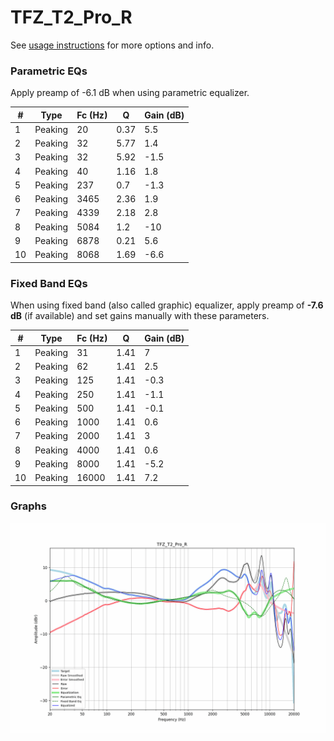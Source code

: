# TFZ_T2_Pro_R
See [usage instructions](https://github.com/jaakkopasanen/AutoEq#usage) for more options and info.

### Parametric EQs
Apply preamp of -6.1 dB when using parametric equalizer.

|   # | Type    |   Fc (Hz) |    Q |   Gain (dB) |
|-----|---------|-----------|------|-------------|
|   1 | Peaking |        20 | 0.37 |         5.5 |
|   2 | Peaking |        32 | 5.77 |         1.4 |
|   3 | Peaking |        32 | 5.92 |        -1.5 |
|   4 | Peaking |        40 | 1.16 |         1.8 |
|   5 | Peaking |       237 | 0.7  |        -1.3 |
|   6 | Peaking |      3465 | 2.36 |         1.9 |
|   7 | Peaking |      4339 | 2.18 |         2.8 |
|   8 | Peaking |      5084 | 1.2  |       -10   |
|   9 | Peaking |      6878 | 0.21 |         5.6 |
|  10 | Peaking |      8068 | 1.69 |        -6.6 |

### Fixed Band EQs
When using fixed band (also called graphic) equalizer, apply preamp of **-7.6 dB** (if available) and set gains manually with these parameters.

|   # | Type    |   Fc (Hz) |    Q |   Gain (dB) |
|-----|---------|-----------|------|-------------|
|   1 | Peaking |        31 | 1.41 |         7   |
|   2 | Peaking |        62 | 1.41 |         2.5 |
|   3 | Peaking |       125 | 1.41 |        -0.3 |
|   4 | Peaking |       250 | 1.41 |        -1.1 |
|   5 | Peaking |       500 | 1.41 |        -0.1 |
|   6 | Peaking |      1000 | 1.41 |         0.6 |
|   7 | Peaking |      2000 | 1.41 |         3   |
|   8 | Peaking |      4000 | 1.41 |         0.6 |
|   9 | Peaking |      8000 | 1.41 |        -5.2 |
|  10 | Peaking |     16000 | 1.41 |         7.2 |

### Graphs
![](./TFZ_T2_Pro_R.png)
